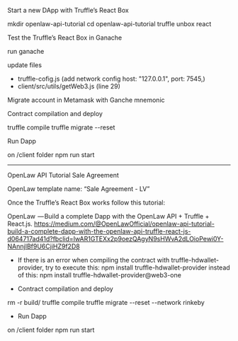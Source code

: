
Start a new DApp with Truffle’s React Box

mkdir openlaw-api-tutorial
cd openlaw-api-tutorial
truffle unbox react

Test the Truffle’s React Box in Ganache

run ganache

update files 
- truffle-cofig.js (add network config  host: "127.0.0.1", port: 7545,)
- client/src/utils/getWeb3.js (line 29)

Migrate account in Metamask with Ganche mnemonic



Contract compilation and deploy

truffle compile
truffle migrate --reset

Run Dapp

on /client folder
npm run start

-------------
OpenLaw API Tutorial Sale Agreement

OpenLaw template name: “Sale Agreement - LV”


Once the Truffle’s React Box works follow this tutorial:

OpenLaw  — Build a complete Dapp with the OpenLaw API + Truffle + React.js.
https://medium.com/@OpenLawOfficial/openlaw-api-tutorial-build-a-complete-dapp-with-the-openlaw-api-truffle-react-js-d064717ad41d?fbclid=IwAR1GTEXx2p9oezQAgyN9sHWvA2dLOioPewi0Y-NAnnjIBf9U6CjiHZ9f2D8

- If there is an error when compiling the contract with truffle-hdwallet-provider, try to execute this:
  npm install truffle-hdwallet-provider
instead of this:
  npm install truffle-hdwallet-provider@web3-one 

- Contract compilation and deploy

rm -r build/
truffle compile
truffle migrate --reset --network rinkeby

- Run Dapp

on /client folder
npm run start